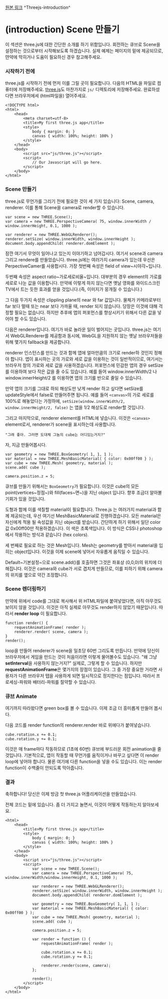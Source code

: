 [원본 링크](https://threejs.org/docs/index.html#Manual/Introduction/Creating_a_scene)
^Threejs-introduction^

# (introduction) Scene 만들기

이 섹션은 three.js에 대한 간단한 소개를 하기 위함입니다. 회전하는 큐브로 Scene을 설정하는 것으로부터 시작해보도록 하겠습니다. 실제 예제는 페이지의 밑에 제공되므로, 먄약에 막히거나 도움이 필요하신 경우 참고해주세요.

### 시작하기 전에

three.js를 시작하기 전에 먼저 이를 그릴 곳이 필요합니다. 다음의 HTML을 파일로 컴퓨터에 저장해주세요. [three.js](https://threejs.org/build/three.js)도 마찬가지로 `js/` 디렉토리에 저장해주세요. 완료하셨다면 브라우저에셔 (html파일을) 열어주세요.
```
<!DOCTYPE html>
<html>
	<head>
		<meta charset=utf-8>
		<title>My first three.js app</title>
		<style>
			body { margin: 0; }
			canvas { width: 100%; height: 100% }
		</style>
	</head>
	<body>
		<script src="js/three.js"></script>
		<script>
			// Our Javascript will go here.
		</script>
	</body>
</html>
```

### Scene 만들기

three.js로 무언가를 그리기 전에 필요한 것이 세 가지 있습니다: Scene, camera, renderer. 이를 통해 Scene을 camera로 render할 수 있습니다.
```
var scene = new THREE.Scene();
var camera = new THREE.PerspectiveCamera( 75, window.innerWidth / window.innerHeight, 0.1, 1000 );

var renderer = new THREE.WebGLRenderer();
renderer.setSize( window.innerWidth, window.innerHeight );
document.body.appendChild( renderer.domElement );
```
잠깐 여기서 무엇이 일어나고 있는지 이야기하고 넘어갑시다. 여기서 scene과 camera 그리고 rendere를 만들었습니다. three.js에는 여러가지 camera가 있는데 우선은 PerpectiveCamer를 사용합시다. 가장 첫번째 속성은 field of view~시야각~입니다.

두번째 속성은 aspect ratio~가로세로비율~입니다. 대부분의 경우 element의 가로를 세로로 나눈 값을 이용합니다. 만약에 이렇게 하지 않는다면 옛날 영화를 와이드스크린 TV에서 트는 듯한 효과를 얻을 것입니다.(즉, 이미지가 뭉개질 수 있습니다.)

그 다음 두가지 속성은 clippling plane의 near 와 far 값입니다. 물체가 카메라로부터 far 보다 멀때 또는 near 보다 가까울 때, render 되지 않습니다. 당장은 이것에 대해 걱정할 필요는 없습니다. 하지만 추후에 앱의 퍼포먼스를 향상시키기 위해서 다른 값을 넣어야 할 수도 있습니다.

다음은 renderer입니다. 여기가 바로 놀라운 일이 벌어지는 곳입니다. three.js는 여기서 WebGLRenderer를 제공함과 동시에, WebGL을 지원하지 않는 옛날 브라우저들을 위해 몇가지  fallback을 제공합니다.

renderer 인스턴스를 만드는 것과 함께 앱에 얼마만큼의 크기로 render하 것인지 정해야 합니다. 앱이 표시하는 곳의 가로와 세로 값을 이용하는 것이 일반적이므로, 여기서는 브라우저 창의 가로와 세로 값을 사용하겠습니다. 퍼포먼스에 민감한 앱의 경우 setSize를 이용하여 보다 작은 값을 줄 수도 있습니다. 예를 들어 window.innerWidth/2 나 window.innerHeight/2 를 이용하면 앱의 크기를 반으로 줄일 수 있습니다.

만약 앱의 크기를 그대로 하되 해상도만 낮게 render 하고 싶다면 setSize를 updateStyle에서 false로 만들어주면 됩니다. 예를 들어 `<canvas>`의 가로 세로를 100%로 해놓았다는 가정하에, `setSize(window.innerWidth/2, window.innerHeight/2, false)` 는 앱을 1/2 해상도로 render할 것입니다.

그리고 마지막으로, renderer element를 HTML에 넣습니다. 이것은 `<canvas>` element로서, renderer가 scene을 표시하는데 사용합니다.

	"그래 좋아. 그러면 도대체 그놈의 cube는 어디있는거지?"

자, 지금 만들어봅시다.

```
var geometry = new THREE.BoxGeometry( 1, 1, 1 );
var material = new THREE.MeshBasicMaterial( { color: 0x00ff00 } );
var cube = new THREE.Mesh( geometry, material );
scene.add( cube );

camera.position.z = 5;
```

큐브를 만들기 위해서는 `BoxGeometry`가 필요합니다. 이것은 cube의 모든 point(vertices~정점~)와 fill(faces~면~)을 지닌 object 입니다. 향후 조금더 알아볼 기회가 있을 것입니다.

도형과 함께 이를 색칠할 material이 필요합니다. Three.js 는 여러가지 material과 함께 제공되는데, 우선 여기선 MeshBasicMaterial로 진행하겠습니다. 모든 material은 자신에게 적용 될 속성값을 지닌 object를 받습니다. 간단하게 하기 위해서 일단 color값 0x00ff00만 적용하겠습니다. 이 색은 초록색입니다. 이 방식은 CSS나 photoshop에서 작용하는 방식과 같습니다 (hex colors).

세 번째로 필요로 하는 것은 Mesh입니다. Mesh는 geometry를 받아서 material을 입히는 object입니다. 이것을 이제 scene에 넣어서 자유롭게 움직일 수 있습니다.

Default~기본설정~으로 scene.add()를 호출하면 그것은 좌표상 (0,0,0)의 위치에 더해집니다. 이것은 camera와 cube가 서로 겹치게 만들므로, 이를 피하기 위해 camera의 위치를 옆으로 약간 조정합니다.

### Scene 렌더링하기

만약에 위에서 code를 그대로 복사해서 위 HTML파일에 붙여넣었다면, 아직 아무것도 보이지 않을 것입니다. 이것은 아직 실제로 아무것도 render하지 않았기 때문입니다. 따라서 **render loop** 이 필요합니다.

```
function render() {
	requestAnimationFrame( render );
	renderer.render( scene, camera );
}
render();
```

loop을 만들어 renderer가 scene을 일초당 60번 그리도록 만듭니다. 만약에 당신이 브라우저에서 게임을 만드는 것이 처음이라면 이렇게 물어볼수도 있습니다. 
	"왜 그냥 **setInterval**을 사용하지 않는거지?"
실제로, 그렇게 할 수 있습니다. 하지만 **requestAnimationFrame**은 몇가지의 장점이 있습니다. 그 중 가장 중요한 거라면 사용자가 다른 브라우저 탭을 사용하게 되면 일시적으로 정지한다는 점입니다. 따라서 프로세싱-파워와 배터리-파워를 절약할 수 있습니다.

### 큐브 Animate
여기까지 따라왔다면 green box를 볼 수 있습니다. 이제 조금 더 흥미롭게 만들어 봅시다.

다음 코드를 render function의 renderer.render 바로 위에다가 붙여넣습니다.
```
cube.rotation.x += 0.1;
cube.rotation.y += 0.1;
```
이것은 매 frame마다 작동하므로 (1초에 60번) 큐브에 부드러운 회전 animation을 줄 것입니다. 기본적으로, 앱이 작동할 때 무언가를 움직이거나 바꾸고 싶다면 이 render loop에 넣어야 합니다. 물론 여기에 다른 function을 넣을  수도 있습니다. 이는 render function이 수백줄이 안되도록 막아줍니다.

### 결과

축하합니다! 당신은 이제 방금 첫 three.js 어플리케이션을 만들었습니다.

전체 코드는 밑에 있습니다. 좀 더 가지고 놀면서, 이것이 어떻게 작동하는지 알아보세요.

```
<html>
	<head>
		<title>My first three.js app</title>
		<style>
			body { margin: 0; }
			canvas { width: 100%; height: 100% }
		</style>
	</head>
	<body>
		<script src="js/three.js"></script>
		<script>
			var scene = new THREE.Scene();
			var camera = new THREE.PerspectiveCamera( 75, window.innerWidth/window.innerHeight, 0.1, 1000 );

			var renderer = new THREE.WebGLRenderer();
			renderer.setSize( window.innerWidth, window.innerHeight );
			document.body.appendChild( renderer.domElement );

			var geometry = new THREE.BoxGeometry( 1, 1, 1 );
			var material = new THREE.MeshBasicMaterial( { color: 0x00ff00 } );
			var cube = new THREE.Mesh( geometry, material );
			scene.add( cube );

			camera.position.z = 5;

			var render = function () {
				requestAnimationFrame( render );

				cube.rotation.x += 0.1;
				cube.rotation.y += 0.1;

				renderer.render(scene, camera);
			};

			render();
		</script>
	</body>
</html>
```

